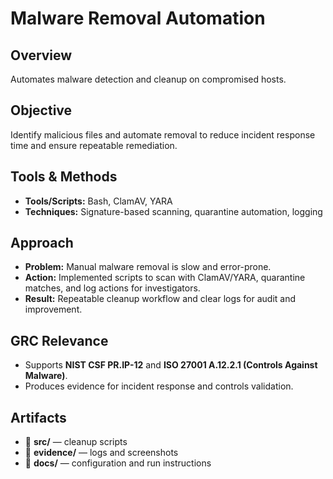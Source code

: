 # Malware Removal Automation

## Overview
Automates malware detection and cleanup on compromised hosts.

## Objective
Identify malicious files and automate removal to reduce incident response time and ensure repeatable remediation.

## Tools & Methods
- **Tools/Scripts:** Bash, ClamAV, YARA
- **Techniques:** Signature-based scanning, quarantine automation, logging

## Approach
- **Problem:** Manual malware removal is slow and error-prone.
- **Action:** Implemented scripts to scan with ClamAV/YARA, quarantine matches, and log actions for investigators.
- **Result:** Repeatable cleanup workflow and clear logs for audit and improvement.

## GRC Relevance
- Supports **NIST CSF PR.IP-12** and **ISO 27001 A.12.2.1 (Controls Against Malware)**.
- Produces evidence for incident response and controls validation.

## Artifacts
- 📁 **src/** — cleanup scripts
- 📁 **evidence/** — logs and screenshots
- 📁 **docs/** — configuration and run instructions

